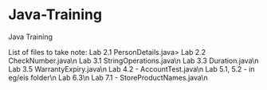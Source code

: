 # Java-Training
Java Training

List of files to take note:
Lab 2.1 PersonDetails.java>
Lab 2.2 CheckNumber.java\n
Lab 3.1 StringOperations.java\n
Lab 3.3 Duration.java\n
Lab 3.5 WarrantyExpiry.java\n
Lab 4.2 - AccountTest.java\n
Lab 5.1, 5.2 - in eg/eis folder\n
Lab 6.3\n
Lab 7.1 - StoreProductNames.java\n
